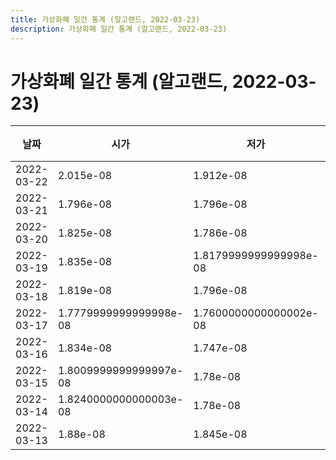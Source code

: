 ```yaml
---
title: 가상화폐 일간 통계 (알고랜드, 2022-03-23)
description: 가상화폐 일간 통계 (알고랜드, 2022-03-23)
---
```


가상화폐 일간 통계 (알고랜드, 2022-03-23)
===

|날짜|시가|저가|고가|종가|비고|
|--|--|--|--|--|--|
|2022-03-22|2.015e-08|1.912e-08|2.015e-08|1.9360000000000003e-08|    |
|2022-03-21|1.796e-08|1.796e-08|2.0080000000000002e-08|2.0080000000000002e-08|    |
|2022-03-20|1.825e-08|1.786e-08|1.859e-08|1.786e-08|    |
|2022-03-19|1.835e-08|1.8179999999999998e-08|1.857e-08|1.825e-08|    |
|2022-03-18|1.819e-08|1.796e-08|1.859e-08|1.8e-08|    |
|2022-03-17|1.7779999999999998e-08|1.7600000000000002e-08|1.8689999999999997e-08|1.825e-08|    |
|2022-03-16|1.834e-08|1.747e-08|1.834e-08|1.7880000000000002e-08|    |
|2022-03-15|1.8009999999999997e-08|1.78e-08|1.8199999999999998e-08|1.8199999999999998e-08|    |
|2022-03-14|1.8240000000000003e-08|1.78e-08|1.855e-08|1.78e-08|    |
|2022-03-13|1.88e-08|1.845e-08|1.88e-08|1.845e-08|    |
